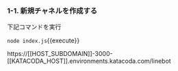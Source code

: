 ### 1-1. 新規チャネルを作成する
下記コマンドを実行

`node index.js`{{execute}}


https://[[HOST_SUBDOMAIN]]-3000-[[KATACODA_HOST]].environments.katacoda.com/linebot